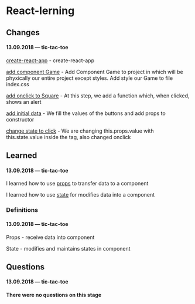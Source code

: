 # React-lerning

## Changes

#### 13.09.2018 — tic-tac-toe
[create-react-app](https://github.com/Mikele11/React-lerning/commit/93ec21bbc7fc770a338d67c22d1c36802893e12a) - create-react-app

[add component Game](https://github.com/Mikele11/React-lerning/commit/4c4e7711328c59e8924fe4b14f58008f38048f48) -  Add Component Game to project in which will be phyxically our entire project except styles. Add style our Game to file index.css

[add onclick to Square](https://github.com/Mikele11/React-lerning/commit/619422ac598e09e7796587708d4ae393ba348d07) - At this step, we add a function which, when clicked, shows an alert

[add initial data](https://github.com/Mikele11/React-lerning/commit/bf11d168d166e87f86aeed8203669ad89c98af14) - We fill the values of the buttons and add props to constructor

[change state to click](https://github.com/Mikele11/React-lerning/commit/e15cf9ed779a51f3ca6642f5830298fc7b2b03ec) - We are changing this.props.value with this.state.value inside the tag, also changed onclick
## Learned

#### 13.09.2018 — tic-tac-toe
I learned how to use [props](#props) to transfer data to a component

I learned how to use [state](#state) for modifies data into a component

### Definitions

#### 13.09.2018 — tic-tac-toe

<a name="props"></a>Props - receive data into component

<a name="state"></a>State - modifies and maintains states in component

## Questions

#### 13.09.2018 — tic-tac-toe

**There were no questions on this stage**
